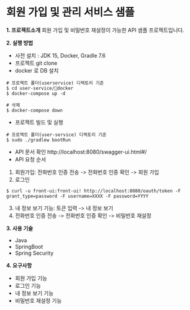 # 회원 가입 및 관리 서비스 샘플
**1. 프로젝트소개**
회원 가입 및 비밀번호 재설정이 가능한 API 샘플 프로젝트입니다.

**2. 실행 방법**
- 사전 설치 : JDK 15, Docker, Gradle 7.6
- 프로젝트 git clone
- docker 로 DB 설치
```
# 프로젝트 폴더(userservice) 디렉토리 기준
$ cd user-service/docker
$ docker-compose up -d

# 삭제
$ docker-compose down
```

- 프로젝트 빌드 및 실행
```
# 프로젝트 폴더(user-service) 디렉토리 기준
$ sudo ./gradlew bootRun

```

- API 문서 확인
http://localhost:8080/swagger-ui.html#/
- API 요청 순서 
1) 회원가입: 전화번호 인증 전송 -> 전화번호 인증 확인 -> 회원 가입
2) 로그인
```
$ curl -u front-ui:front-ui! http://localhost:8080/oauth/token -F grant_type=password -F username=XXXX -F password=YYYY
```
3) 내 정보 보기 기능: 토큰 입력 -> 내 정보 보기
4) 전화번호 인증 전송 -> 전화번호 인증 확인 -> 비밀번호 재설정

**3. 사용 기술**
- Java
- SpringBoot
- Spring Security

**4. 요구사항**
- 회원 가입 기능
- 로그인 기능
- 내 정보 보기 기능
- 비밀번호 재설정 기능




